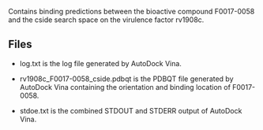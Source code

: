 Contains binding predictions between the bioactive compound F0017-0058 and the cside search space on the virulence factor rv1908c.

## Files

- log.txt is the log file generated by AutoDock Vina.

- rv1908c_F0017-0058_cside.pdbqt is the PDBQT file generated by AutoDock Vina containing the orientation and binding location of F0017-0058.

- stdoe.txt is the combined STDOUT and STDERR output of AutoDock Vina.

